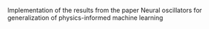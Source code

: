 Implementation of the results from the paper Neural oscillators for generalization of physics-informed machine learning 

